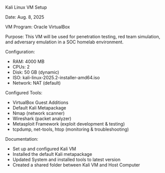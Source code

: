 Kali Linux VM Setup

Date: Aug. 8, 2025

VM Program: Oracle VirtualBox

Purpose: This VM will be used for penetration testing, red team simulation, and adversary emulation in a SOC homelab environment.

Configuration:
- RAM: 4000 MB
- CPUs: 2
- Disk: 50 GB (dynamic)
- ISO: kali-linux-2025.2-installer-amd64.iso
- Network: NAT (default)

Configured Tools:
- VirtualBox Guest Additions
- Default Kali Metapackage
- Nmap (network scanner)
- Wireshark (packet analyzer)
- Metasploit Framework (exploit development & testing)
- tcpdump, net-tools, htop (monitoring & troubleshooting)

Documentation:
- Set up and configured Kali VM
- Installed the default Kali metapackage
- Updated System and installed tools to latest version
- Created a shared folder between Kali VM and Host Computer
